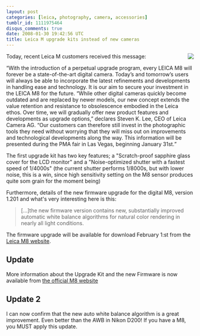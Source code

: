 ```yaml
---
layout: post
categories: [leica, photography, camera, accessories]
tumblr_id: 1111975464
disqus_comments: true
date: 2008-01-30 19:42:56 UTC
title: Leica M upgrade kits instead of new cameras
---
```


<img src="/attachments/2008/01/m8-best-before.jpg" style="margin-left: 1em; margin-bottom: 1em" align="right" />Today, recent Leica M customers received this message:

<q>With the introduction of a perpetual upgrade program, every LEICA M8 will forever be a state-of-the-art digital camera. Today’s and tomorrow’s users will always be able to incorporate the latest refinements and developments in handling ease and technology. It is our aim to secure your investment in the LEICA M8 for the future. “While other digital cameras quickly become outdated and are replaced by newer models, our new concept extends the value retention and resistance to obsolescence embodied in the Leica ethos. Over time, we will gradually offer new product features and developments as upgrade options,” declares Steven K. Lee, CEO of Leica Camera AG. “Our customers can therefore still invest in the photographic tools they need without worrying that they will miss out on improvements and technological developments along the way.
This information will be presented during the PMA fair in Las Vegas, beginning January 31st.</q>

The first upgrade kit has two key features; a "Scratch-proof sapphire glass cover for the LCD monitor" and a "Noise-optimized shutter with a fastest speed of 1/4000s" (the current shutter performs 1/8000s, but with lower noise, this is a win, since high sensitivity setting on the M8 sensor produces quite som grain for the moment being)

Furthermore, details of the new firmware upgrade for the digital M8, version 1.201 and what's very interesting here is this:
<blockquote>[...]the new firmware version contains new, substantially improved automatic white balance algorithms for natural color rendering in nearly all light conditions.</blockquote>
The firmware upgrade will be available for download February 1:st from the <a href="http://www.leica-camera.co.uk/photography/m_system/m8/">Leica M8 website</a>.

<h2>Update</h2>
More information about the Upgrade Kit and the new Firmware is now available from <a href="http://en.leica-camera.com/photography/m_system/m8/">the official M8 website</a>

<h2>Update 2</h2>
I can now confirm that the new auto white balance algorithm is a great improvement. Even better than the AWB in Nikon D200! If you have a M8, you MUST apply this update.
